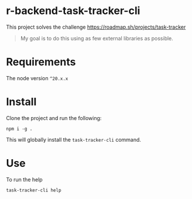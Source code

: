 # r-backend-task-tracker-cli

This project solves the challenge https://roadmap.sh/projects/task-tracker

> My goal is to do this using as few external libraries as possible.

# Requirements

The node version `^20.x.x`

# Install

Clone the project and run the following:

```
npm i -g .
````

This will globally install the `task-tracker-cli` command.

# Use

To run the help

```
task-tracker-cli help
```
